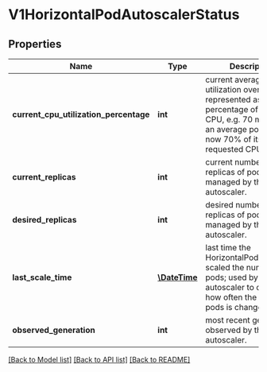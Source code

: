 # V1HorizontalPodAutoscalerStatus

## Properties
Name | Type | Description | Notes
------------ | ------------- | ------------- | -------------
**current_cpu_utilization_percentage** | **int** | current average CPU utilization over all pods, represented as a percentage of requested CPU, e.g. 70 means that an average pod is using now 70% of its requested CPU. | [optional] 
**current_replicas** | **int** | current number of replicas of pods managed by this autoscaler. | 
**desired_replicas** | **int** | desired number of replicas of pods managed by this autoscaler. | 
**last_scale_time** | [**\DateTime**](\DateTime.md) | last time the HorizontalPodAutoscaler scaled the number of pods; used by the autoscaler to control how often the number of pods is changed. | [optional] 
**observed_generation** | **int** | most recent generation observed by this autoscaler. | [optional] 

[[Back to Model list]](../README.md#documentation-for-models) [[Back to API list]](../README.md#documentation-for-api-endpoints) [[Back to README]](../README.md)


